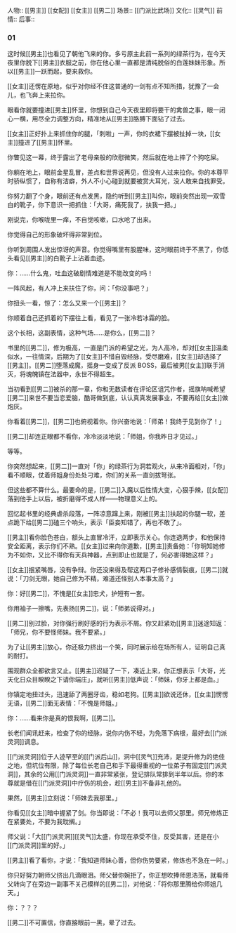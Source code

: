 人物:: [[男主]] [[女配]] [[女主]] [[男二]]
场景:: [[门派比武场]] 
文化:: [[灵气]] 
前情:: 
后事:: 

### 01

这时候[[男主]]也看见了朝他飞来的你。多亏原主此前一系列的绿茶行为，在今天夜里你脱下[[男主]]衣服之前，你在他心里一直都是清纯脱俗的白莲妹妹形象。所以[[男主]]一跃而起，要来救你。

[[女主]]还愣在原地，似乎对你经不住这普通的一剑有点不知所措，犹豫了一会儿，也飞奔上来拉你。

眼看你就要撞进[[男主]]怀里，你想到自己今天夜里即将要干的禽兽之事，眼一闭心一横，用尽全力调整方向，精准地从[[男主]]胳膊下面钻了过去。

[[女主]]正好扑上来抓住你的腿，「刺啦」一声，你的衣裙下摆被扯掉一块，[[女主]]撞进了[[男主]]怀里。

你瞥见这一幕，终于露出了老母亲般的欣慰微笑，然后就在地上摔了个狗吃屎。

你躺在地上，眼前金星乱冒，差点和世界说再见，但没有人过来拉你。你的本尊平时骄纵惯了，自称有洁癖，外人不小心碰到就要被赏大耳光，没人敢来自找罪受。

你努力翻了个身，眼前还有点发黑，隐约听到[[男主]]叫你，眼前突然出现一双雪白的靴子，你下意识一把抓住：「大哥，痛死我了，扶我一把。」

刚说完，你喉咙里一痒，不自觉咳嗽，口水呛了出来。

你觉得自己的形象破坏得非常到位。

你听到周围人发出惊讶的声音。你觉得嘴里有股腥味，这时眼前终于不黑了，你低头看见[[男主]]的白靴子上沾着血迹。

你：……什么鬼，吐血这破剧情难道是不能改变的吗！

一阵风起，有人冲上来扶住了你，问：「你没事吧？」

你扭头一看，惊了：怎么又来一个[[男主]]？

你顺着自己还抓着的下摆往上看，看见了一张冷若冰霜的脸。

这个长相，这副表情，这种气场……是你么，[[男二]]？

书里的[[男二]]，修为极高，一直是门派的希望之光，为人高冷，却对[[女主]]温柔似水，一往情深，后期为了[[女主]]不惜自毁经脉，受尽磨难，[[女主]]却选择了[[男主]]。[[男二]]堕落成魔，摇身一变成了反派 BOSS，最后被男[[女主]]联手消灭，将魂魄镇在法器中，永世不得超生。

当初看到[[男二]]被杀的那一章，你和无数读者在评论区诅咒作者，摇旗呐喊希望[[男二]]来世不要当恋爱脑，酷哥做到底，认认真真发展事业，不要再给[[女主]]做炮灰。

你看着[[男二]]，[[男二]]也俯视着你。你兴奋地说：「师弟！我终于见到你了！」

[[男二]]却连正眼都不看你，冷冷淡淡地说：「师姐，你我昨日才见过。」

等等。

你突然想起来，[[男二]]一直对「你」的绿茶行为洞若观火，从来冷面相对，「你」看不顺眼，仗着师姐身份处处刁难，你们的关系一直剑拔弩张。

但这些都不算什么。最要命的是，[[男二]]入魔以后性情大变，心狠手辣，[[女配]]落到他手上以后，被折磨得不成人样——物理意义上的。

回忆起书里的经典虐杀段落，一阵凉意蹿上来，刚被[[男主]]扶起的你腿一软，差点跪下给[[男二]]磕三个响头，表示「臣妾知错了，再也不敢了」。

[[男主]]看你脸色苍白，额头上直冒冷汗，立即表示关心。你连退两步，和他保持安全距离，表示你们不熟。[[女主]]过来向你道歉，[[男主]]责备她：「你明知她修为不如你，又比不得你有天兵神器，点到即止也就是了，何必害得她这样？」

[[女主]]抿紧嘴唇，没有争辩。你还没来得及帮这两口子修补感情裂痕，[[男二]]就说：「刀剑无眼，她自己修为不精，难道还怪别人本事太高？」

你：好[[男二]]，不愧是[[女主]]忠犬，护短有一套。

你用袖子一擦嘴，先表扬[[男二]]，说：「师弟说得对。」

[[男二]]别过脸，对你强行刷好感的行为表示不屑。你又赶紧劝[[男主]]迷途知返：「师兄，你不要怪师妹。我不要紧。」

为了让[[男主]]放心，你还极力挤出一个笑，同时展示给在场所有人，证明自己真的耐打。

围观群众全都欲言又止。[[男主]]迟疑了一下，凑近上来，你正想表示「大哥，光天化日众目睽睽之下请你端庄」，就听[[男主]]低声说：「师妹，你牙上都是血。」

你镇定地扭过头，迅速舔了两圈牙齿，稳如老狗。[[男主]]欲说还休，[[女主]]愣愣无语，[[男二]]面无表情：「不愧是师姐。」

你：……看来你是真的恨我啊，[[男二]]。

长老们闻讯赶来，检查了你的经脉，说你内伤不轻，为免落下病根，最好去[[门派灵洞]]调息。

[[门派灵洞]]位于人迹罕至的[[门派后山]]，洞中[[灵气]]充沛，是提升修为的绝佳之地，但坑位有限，除了每位长老自己和手下最得重视的一位弟子有固定[[门派灵洞]]，其余的公用[[门派灵洞]]一直非常紧张，登记排队常排到半年以后。你的本尊就是借在[[门派灵洞]]中疗伤的机会，趁[[男主]]不备非礼他的。

果然，[[男主]]立刻说：「师妹去我那里。」

你看见[[女主]]暗中握紧了剑。你当即说：「不必！我可以去师父那里。师兄修炼正在紧要处，不要为我耽搁。」

师父说：「大[[门派灵洞]][[灵气]]太盛，你现在承受不住，反受其害，还是在小[[门派灵洞]]里的好。」

[[男主]]看了看你，才说：「我知道师妹心善，但你伤势要紧，修炼也不急在一时。」

你只好努力朝师父挤出几滴眼泪。师父替你婉拒了，你正想吹捧师恩浩荡，就看师父转向了在旁边一副事不关己模样的[[男二]]，对他说：「将你那里腾给你师姐几天。」

你：？？？

[[男二]]不可置信，你直接眼前一黑，晕了过去。